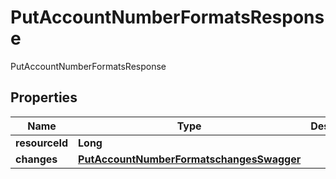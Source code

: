 

# PutAccountNumberFormatsResponse

PutAccountNumberFormatsResponse
## Properties

Name | Type | Description | Notes
------------ | ------------- | ------------- | -------------
**resourceId** | **Long** |  |  [optional]
**changes** | [**PutAccountNumberFormatschangesSwagger**](PutAccountNumberFormatschangesSwagger.md) |  |  [optional]



